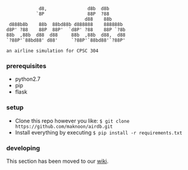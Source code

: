 ```
            d8,               d8b  d8b      
           `8P                88P  ?88      
                             d88    88b     
 d888b8b    88b  88bd88b d888888    888888b 
d8P' ?88    88P  88P'  `d8P' ?88    88P `?8b
88b  ,88b  d88  d88     88b  ,88b  d88,  d88
`?88P'`88bd88' d88'     `?88P'`88bd88'`?88P'                                             

an airline simulation for CPSC 304
```

### prerequisites  
- python2.7  
- pip  
- flask  

### setup  
- Clone this repo however you like: `$ git clone https://github.com/maknoon/airdb.git`  
- Install everything by executing `$ pip install -r requirements.txt`  

### developing  
This section has been moved to our [wiki](https://github.com/maknoon/airdb/wiki/Project-Dev-Onboarding).  
